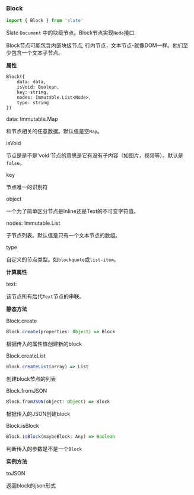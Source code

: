 ### Block

```js
import { Block } from 'slate'
```

Slate `Document` 中的块级节点。Block节点实现`Node`接口.

Block节点可能包含内嵌块级节点, 行内节点，文本节点-就像DOM一样。他们至少包含一个文本子节点。

**属性**

```
Block({
    data: data,
    isVoid: Boolean,
    key: string,
    nodes: Immutable.List<Node>,
    type: string
})
```
data: Immutable.Map

和节点相关的任意数据。默认值是空`Map`。

isVoid

节点是是不是'void'节点的意思是它有没有子内容（如图片，视频等）。默认是`false`。

key

节点唯一的识别符

object

一个为了简单区分节点是Inline还是Text的不可变字符值。

nodes: Immutable.List

子节点列表。默认值是只有一个文本节点的数组。

type

自定义的节点类型。如`blockquote`或`list-item`。


**计算属性**

text: <string>

该节点所有后代`Text`节点的串联。

**静态方法**

Block.create

```js
Block.create(properties: Object) => Block
```
根据传入的属性值创建新的block

Block.createList

```js
Block.createList(array) => List
```
创建block节点的列表

Block.fromJSON

```js
Block.fromJSON(object: Object) => Block
```
根据传入的JSON创建block

Block.isBlock

```js
Block.isBlock(maybeBlock: Any) => Boolean
```
判断传入的参数是不是一个`Block`

**实例方法**

toJSON

返回block的json形式